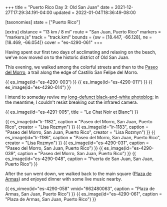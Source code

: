 +++
title = "Puerto Rico Day 3: Old San Juan"
date = 2021-12-27T17:29:34.191-04:00
updated = 2022-01-04T18:36:49-08:00

[taxonomies]
state = ["Puerto Rico"]

[extra]
distance = "13 km / 8 mi"
route = "San Juan, Puerto Rico"
markers = "markers.js"
track = "track.kml"
bounds = {sw = [18.447, -66.128], ne = [18.469, -66.054]}
cover = "es-4290-061"
+++

Having spent our first two days of acclimating and relaxing on the beach, we've now moved on to the historic district of Old San Juan.

This evening, we walked among the colorful streets and then to the [Paseo del Morro](https://www.discoverpuertorico.com/profile/paseo-del-morro/12308), a trail along the edge of Castillo San Felipe del Morro.

<!-- more -->

{{ es_image(id="es-4290-003") }}
{{ es_image(id="es-4290-011") }}
{{ es_image(id="es-4290-014") }}

I intend to someday revive my [long-defunct black-and-white photoblog](https://photoblog.ericscouten.com); in the meantime, I couldn't resist breaking out the infrared camera.

{{ es_image(id="es-4291-005", title = "Le Chat Noir et Blanc") }}

{{ es_image(id="lr-1182", caption = "Paseo del Morro, San Juan, Puerto Rico", creator = "Lisa Rozmyn") }}
{{ es_image(id="lr-1183", caption = "Paseo del Morro, San Juan, Puerto Rico", creator = "Lisa Rozmyn") }}
{{ es_image(id="lr-1186", caption = "Paseo del Morro, San Juan, Puerto Rico", creator = "Lisa Rozmyn") }}
{{ es_image(id="es-4290-031", caption = "Paseo del Morro, San Juan, Puerto Rico") }}
{{ es_image(id="es-4290-039", caption = "Paseo del Morro, San Juan, Puerto Rico") }}
{{ es_image(id="es-4290-048", caption = "Puerta de San Juan, San Juan, Puerto Rico") }}

After the sun went down, we walked back to the main square ([Plaza de Armas](https://www.discoverpuertorico.com/profile/plaza-de-armas/8822)) and enjoyed dinner with some live music nearby.

{{ es_vimeo(id="es-4290-058" vmid="662480063", caption = "Plaza de Armas, San Juan, Puerto Rico") }}
{{ es_image(id="es-4290-061", caption = "Plaza de Armas, San Juan, Puerto Rico") }}
